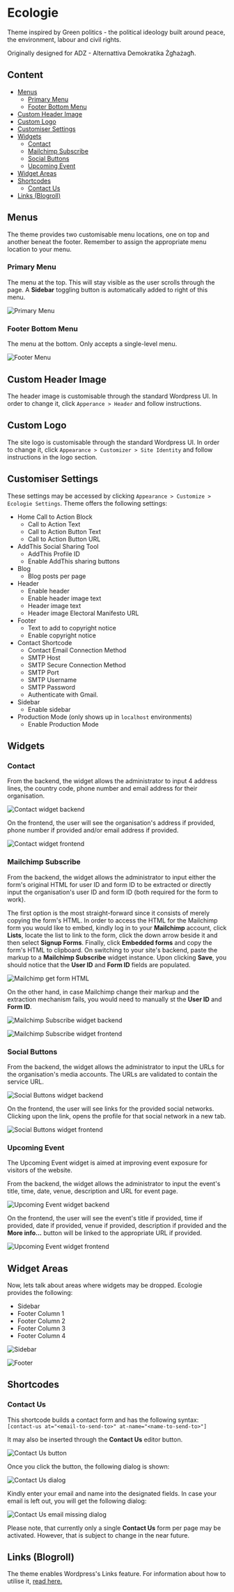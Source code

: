 # Ecologie
Theme inspired by Green politics - the political ideology built around peace, the environment, labour and civil rights.

Originally designed for ADZ - Alternattiva Demokratika Żgħażagħ.

## Content
* [Menus](#menus "Menus")
  - [Primary Menu](#primary-menu "Primary Menu")
  - [Footer Bottom Menu](#footer-bottom-menu "Footer Bottom Menu")
* [Custom Header Image](#custom-header-image "Custom Header Image")
* [Custom Logo](#custom-logo "Custom Logo")
* [Customiser Settings](#customiser-settings "Customiser Settings")
* [Widgets](#widgets "Widgets")
  - [Contact](#contact "Contact")
  - [Mailchimp Subscribe](#mailchimp-subscribe "Mailchimp Subscribe")
  - [Social Buttons](#social-buttons "Social Buttons")
  - [Upcoming Event](#upcoming-event "Upcoming Event")
* [Widget Areas](#widget-areas "Widget Areas")
* [Shortcodes](#shortcodes "Shortcodes")
  - [Contact Us](#contact-us "Contact Us")
* [Links (Blogroll)](#links-blogroll "Links (Blogroll)")

## Menus
The theme provides two customisable menu locations, one on top and another beneat the footer. Remember to assign the 
appropriate menu location to your menu.

### Primary Menu
The menu at the top. This will stay visible as the user scrolls through the page. A **Sidebar** toggling button is 
automatically added to right of this menu.

![Primary Menu](https://github.com/dannydes/ecologie/raw/master/screenshots/menus/primary-menu.png "Primary Menu")

### Footer Bottom Menu
The menu at the bottom. Only accepts a single-level menu.

![Footer Menu](https://github.com/dannydes/ecologie/raw/master/screenshots/menus/footer-menu.png "Footer Menu")

## Custom Header Image
The header image is customisable through the standard Wordpress UI. In order to change it, click 
`` Apperance > Header `` and follow instructions.

## Custom Logo
The site logo is customisable through the standard Wordpress UI. In order to change it, click 
`` Appearance > Customizer > Site Identity `` and follow instructions in the logo section.

## Customiser Settings
These settings may be accessed by clicking `` Appearance > Customize > Ecologie Settings ``. Theme offers the following 
settings:
* Home Call to Action Block
  - Call to Action Text
  - Call to Action Button Text
  - Call to Action Button URL
* AddThis Social Sharing Tool
  - AddThis Profile ID
  - Enable AddThis sharing buttons
* Blog
  - Blog posts per page
* Header
  - Enable header
  - Enable header image text
  - Header image text
  - Header image Electoral Manifesto URL
* Footer
  - Text to add to copyright notice
  - Enable copyright notice
* Contact Shortcode
  - Contact Email Connection Method
  - SMTP Host
  - SMTP Secure Connection Method
  - SMTP Port
  - SMTP Username
  - SMTP Password
  - Authenticate with Gmail.
* Sidebar
  - Enable sidebar
* Production Mode (only shows up in `` localhost `` environments)
  - Enable Production Mode

## Widgets
### Contact
From the backend, the widget allows the administrator to input 4 address lines, the country code, phone number and email address for 
their organisation.

![Contact widget backend](https://github.com/dannydes/ecologie/raw/master/screenshots/widgets/contact-backend.png "Contact widget backend")

On the frontend, the user will see the organisation's address if provided, phone number if provided and/or email address if provided.

![Contact widget frontend](https://github.com/dannydes/ecologie/raw/master/screenshots/widgets/contact-frontend.png "Contact widget frontend")

### Mailchimp Subscribe
From the backend, the widget allows the administrator to input either the form's original HTML for user ID and form ID to be extracted or directly input the organisation's 
user ID and form ID (both required for the form to work).

The first option is the most straight-forward since it consists of merely copying the form's HTML. In order to access the HTML for the Mailchimp form you would like to 
embed, kindly log in to your **Mailchimp** account, click **Lists**, locate the list to link to the form, click the down arrow beside it and then select **Signup Forms**. 
Finally, click **Embedded forms** and copy the form's HTML to clipboard. On switching to your site's backend, paste the markup to a **Mailchimp Subscribe** widget 
instance. Upon clicking **Save**, you should notice that the **User ID** and **Form ID** fields are populated.

![Mailchimp get form HTML](https://github.com/dannydes/ecologie/raw/master/screenshots/widgets/mailchimp-get-form-html.png "Mailchimp get form HTML")

On the other hand, in case Mailchimp change their markup and the extraction mechanism fails, you would need to manually st the **User ID** and **Form ID**.

![Mailchimp Subscribe widget backend](https://github.com/dannydes/ecologie/raw/master/screenshots/widgets/mailchimp-backend.png "Mailchimp Subscribe widget backend")

![Mailchimp Subscribe widget frontend](https://github.com/dannydes/ecologie/raw/master/screenshots/widgets/mailchimp-frontend.png "Mailchimp Subscribe widget frontend")

### Social Buttons
From the backend, the widget allows the administrator to input the URLs for the organisation's media accounts. The URLs are validated to contain the service URL.

![Social Buttons widget backend](https://github.com/dannydes/ecologie/raw/master/screenshots/widgets/social-backend.png "Social Buttons widget backend")

On the frontend, the user will see links for the provided social networks. Clicking upon the link, opens the profile for that social network in a new tab.

![Social Buttons widget frontend](https://github.com/dannydes/ecologie/raw/master/screenshots/widgets/social-frontend.png "Social Buttons widget frontend")

### Upcoming Event
The Upcoming Event widget is aimed at improving event exposure for visitors of the website.

From the backend, the widget allows the administrator to input the event's title, time, date, venue, description and URL for event page.

![Upcoming Event widget backend](https://github.com/dannydes/ecologie/raw/master/screenshots/widgets/upcoming-event-backend.png "Upcoming Event widget backend")

On the frontend, the user will see the event's title if provided, time if provided, date if provided, venue if provided, description if provided and the **More info...** 
button will be linked to the appropriate URL if provided.

![Upcoming Event widget frontend](https://github.com/dannydes/ecologie/raw/master/screenshots/widgets/upcoming-event-frontend.png "Upcoming Event widget frontend")

## Widget Areas
Now, lets talk about areas where widgets may be dropped. Ecologie provides the following:
* Sidebar
* Footer Column 1
* Footer Column 2
* Footer Column 3
* Footer Column 4

![Sidebar](https://github.com/dannydes/ecologie/raw/master/screenshots/widget-areas/sidebar.png "Sidebar")

![Footer](https://github.com/dannydes/ecologie/raw/master/screenshots/widget-areas/footer.png "Footer")

## Shortcodes
### Contact Us
This shortcode builds a contact form and has the following syntax: 
`` [contact-us at="<email-to-send-to>" at-name="<name-to-send-to>"] ``

It may also be inserted through the **Contact Us** editor button.

![Contact Us button](https://github.com/dannydes/ecologie/raw/master/screenshots/shortcodes/contact-us-btn.png "Contact Us button")

Once you click the button, the following dialog is shown:

![Contact Us dialog](https://github.com/dannydes/ecologie/raw/master/screenshots/shortcodes/contact-us-dialog.png "Contact Us dialog")

Kindly enter your email and name into the designated fields. In case your email is left out, you will get the following dialog:

![Contact Us email missing dialog](https://github.com/dannydes/ecologie/raw/master/screenshots/shortcodes/contact-us-email-missing.png "Contact Us email missing dialog")

Please note, that currently only a single **Contact Us** form per page may be activated. However, that is subject to change in the near future.

## Links (Blogroll)
The theme enables Wordpress's Links feature. For information about how to utilise it, [read here.](https://codex.wordpress.org/Links_Manager "Links (Blogroll)")

